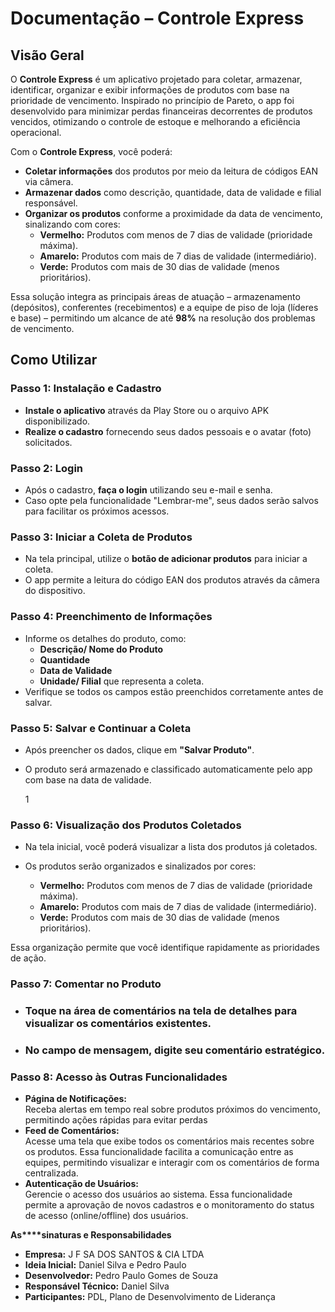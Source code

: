 # **Documentação – Controle Express**

## **Visão Geral**

O **Controle Express** é um aplicativo projetado para coletar, armazenar, identificar, organizar e exibir informações de produtos com base na prioridade de vencimento. Inspirado no princípio de Pareto, o app foi desenvolvido para minimizar perdas financeiras decorrentes de produtos vencidos, otimizando o controle de estoque e melhorando a eficiência operacional.

Com o **Controle Express**, você poderá:

* **Coletar informações** dos produtos por meio da leitura de códigos EAN via câmera.  
* **Armazenar dados** como descrição, quantidade, data de validade e filial responsável.  
* **Organizar os produtos** conforme a proximidade da data de vencimento, sinalizando com cores:  
  * **Vermelho:** Produtos com menos de 7 dias de validade (prioridade máxima).  
  * **Amarelo:** Produtos com mais de 7 dias de validade (intermediário).  
  * **Verde:** Produtos com mais de 30 dias de validade (menos prioritários).

Essa solução integra as principais áreas de atuação – armazenamento (depósitos), conferentes (recebimentos) e a equipe de piso de loja (líderes e base) – permitindo um alcance de até **98%** na resolução dos problemas de vencimento.

##            **Como Utilizar**

### **Passo 1: Instalação e Cadastro**

* **Instale o aplicativo** através da Play Store ou o arquivo APK disponibilizado.  
* **Realize o cadastro** fornecendo seus dados pessoais e o avatar (foto) solicitados.

### **Passo 2: Login**

* Após o cadastro, **faça o login** utilizando seu e-mail e senha.  
* Caso opte pela funcionalidade "Lembrar-me", seus dados serão salvos para facilitar os próximos acessos.

###                              **Passo 3: Iniciar a Coleta de Produtos**

* Na tela principal, utilize o **botão de adicionar produtos** para iniciar a coleta.  
* O app permite a leitura do código EAN dos produtos através da câmera do dispositivo.

### **Passo 4: Preenchimento de Informações**

* Informe os detalhes do produto, como:  
  * **Descrição/ Nome do Produto**  
  * **Quantidade**  
  * **Data de Validade**  
  * **Unidade/ Filial** que representa a coleta.  
* Verifique se todos os campos estão preenchidos corretamente antes de salvar.

### **Passo 5: Salvar e Continuar a Coleta**

* Após preencher os dados, clique em **"Salvar Produto"**.  
* O produto será armazenado e classificado automaticamente pelo app com base na data de validade.

  

  1

### **Passo 6: Visualização dos Produtos Coletados**

* Na tela inicial, você poderá visualizar a lista dos produtos já coletados.  
* Os produtos serão organizados e sinalizados por cores:

  * **Vermelho:** Produtos com menos de 7 dias de validade (prioridade máxima).  
  * **Amarelo:** Produtos com mais de 7 dias de validade (intermediário).  
  * **Verde:** Produtos com mais de 30 dias de validade (menos prioritários).

Essa organização permite que você identifique rapidamente as prioridades de ação.

### 

### 

### 

### 

### 

### 

### 

### **Passo 7: Comentar no Produto** 

* ### Toque na área de comentários na tela de detalhes para visualizar os comentários existentes.

* ### No campo de mensagem, digite seu comentário estratégico.

### **Passo 8: Acesso às Outras Funcionalidades**  

* **Página de Notificações:**  
  Receba alertas em tempo real sobre produtos próximos do vencimento, permitindo ações rápidas para evitar perdas  
* **Feed de Comentários:**  
  Acesse uma tela que exibe todos os comentários mais recentes sobre os produtos. Essa funcionalidade facilita a comunicação entre as equipes, permitindo visualizar e interagir com os comentários de forma centralizada.  
* **Autenticação de Usuários:**  
  Gerencie o acesso dos usuários ao sistema. Essa funcionalidade permite a aprovação de novos cadastros e o monitoramento do status de acesso (online/offline) dos usuários.

**As****sinaturas e Responsabilidades**

* **Empresa:** J F SA DOS SANTOS & CIA LTDA  
* **Ideia Inicial:** Daniel Silva e Pedro Paulo   
* **Desenvolvedor:** Pedro Paulo Gomes de Souza  
* **Responsável Técnico:** Daniel Silva  
* **Participantes:** PDL, Plano de Desenvolvimento de Liderança

